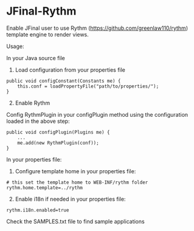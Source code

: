 JFinal-Rythm
=============

Enable JFinal user to use Rythm (https://github.com/greenlaw110/rythm) template engine to render views.

Usage:

In your Java source file

1. Load configuration from your properties file

```lang-java
public void configConstant(Constants me) {
    this.conf = loadPropertyFile("path/to/properties/");
}
```

2. Enable Rythm

Config RythmPlugin in your configPlugin method using the configuration loaded in the above step:

```lang-java
public void configPlugin(Plugins me) {
    ...
    me.add(new RythmPlugin(conf));
} 
```

In your properties file:

1. Configure template home in your properties file:

```
# this set the template home to WEB-INF/rythm folder
rythm.home.template=../rythm
```

2. Enable i18n if needed in your properties file:

```
rythm.i18n.enabled=true
```

Check the SAMPLES.txt file to find sample applications
